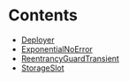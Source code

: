 

# Contents
- [Deployer](Deployer.sol\contract.Deployer.md)
- [ExponentialNoError](ExponentialNoError.sol\abstract.ExponentialNoError.md)
- [ReentrancyGuardTransient](ReentrancyGuardTransient.sol\abstract.ReentrancyGuardTransient.md)
- [StorageSlot](StorageSlot.sol\library.StorageSlot.md)
